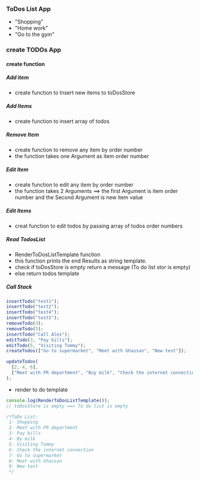 ### ToDos List App

- "Shopping"
- "Home work"
- "Go to the gym"

### create TODOs App

#### create function

##### Add item

- create function to Insert new items to toDosStore

##### Add Items

- create function to insert array of todos

##### Remove Item

- create function to remove any item by order number
- the function takes one Argument as item order number

##### Edit Item

- create function to edit any item by order number
- the function takes 2 Arguments ==> the first Argument is item order number and the Second Argument is new item value

##### Edit Items

- creat function to edit todos by passing array of todos order numbers

##### Read TodosList

- RenderToDosListTemplate function
- this function prints the end Results as string template.
- check if toDosStore is empty return a message (To do list stor is empty)
- else return todos template

##### Call Stack

```js
insertTodo("test1");
insertTodo("test2");
insertTodo("test4");
insertTodo("test5");
removeTodo(3);
removeTodo(5);
insertTodo("Call Alex");
editTodo(3, "Pay bills");
editTodo(5, "Visiting Tommy");
createTodos(["Go to supermarket", "Meet with Ghassan", "New test"]);

updateTodos(
  [2, 4, 6],
  ["Meet with PR department", "Buy milk", "Check the internet connection"]
);
```

- render to do template

```js
console.log(RenderToDosListTemplate());
// toDosStore is empty ==> To do list is empty

/*ToDo List: 
 1- Shopping 
 2- Meet with PR department 
 3- Pay bills 
 4- By milk 
 5- Visiting Tommy 
 6- Check the internet connection 
 7- Go to supermarket 
 8- Meet with Ghassan 
 9- New test
 */
```
